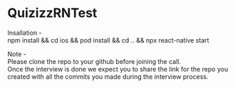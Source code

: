 # QuizizzRNTest

Insallation - <br />
npm install && cd ios && pod install && cd .. && npx react-native start

Note - <br />
Please clone the repo to your github before joining the call.<br />
Once the interview is done we expect you to share the link for the repo you created with all the commits you made during the interview process.
